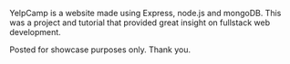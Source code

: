 YelpCamp is a website made using Express, node.js and mongoDB.  This was a project and tutorial that provided great insight on fullstack web 
development.  

Posted for showcase purposes only.  Thank you.

